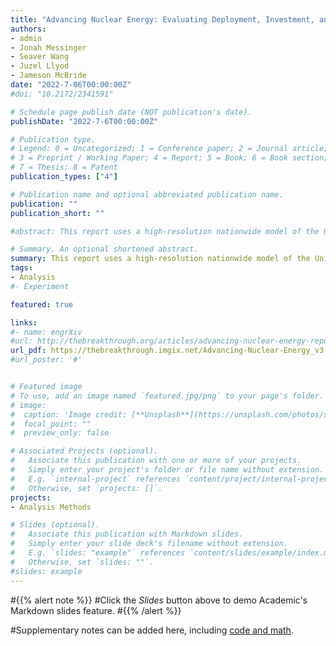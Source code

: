 ```yaml
---
title: "Advancing Nuclear Energy: Evaluating Deployment, Investment, and Impact in America's Clean Energy Future"
authors:  
- admin
- Jonah Messinger
- Seaver Wang
- Juzel Llyod
- Jameson McBride
date: "2022-7-06T00:00:00Z"
#doi: "10.2172/2341591"

# Schedule page publish date (NOT publication's date).
publishDate: "2022-7-6T00:00:00Z"

# Publication type.
# Legend: 0 = Uncategorized; 1 = Conference paper; 2 = Journal article;
# 3 = Preprint / Working Paper; 4 = Report; 5 = Book; 6 = Book section;
# 7 = Thesis; 8 = Patent
publication_types: ["4"]

# Publication name and optional abbreviated publication name.
publication: ""
publication_short: ""

#abstract: This report uses a high-resolution nationwide model of the United States electricity sector to demonstrate how advanced nuclear reactors might play a major role in a least-cost plan to transition the power grid entirely to clean energy sources by 2050, assuming that the first advanced reactors are available for deployment by 2030. A range of input assumptions were developed to encompass uncertainty in cost and learning rates to estimate the outer bounds of potential future deployment. Across these scenarios, the model chooses to deploy a large quantity of advanced nuclear power plants. Even in the case that first-of-a-kind advanced reactors are deployed at the high end of current cost estimates and benefit from very little technological learning as additional units are deployed, advanced nuclear captures a significant share of future electricity generation. This finding indicates that advanced nuclear energy technology provides important and extremely valuable benefits to the electricity system.

# Summary. An optional shortened abstract.
summary: This report uses a high-resolution nationwide model of the United States electricity sector to demonstrate how advanced nuclear reactors might play a major role in a least-cost plan to transition the power grid entirely to clean energy sources by 2050.
tags:
- Analysis 
#- Experiment

featured: true

links:
#- name: engrXiv
#url: http://thebreakthrough.org/articles/advancing-nuclear-energy-report
url_pdf: https://thebreakthrough.imgix.net/Advancing-Nuclear-Energy_v3-compressed.pdf
#url_poster: '#'


# Featured image
# To use, add an image named `featured.jpg/png` to your page's folder. 
# image: 
#  caption: 'Image credit: [**Unsplash**](https://unsplash.com/photos/s9CC2SKySJM)'
#  focal_point: ""
#  preview_only: false

# Associated Projects (optional).
#   Associate this publication with one or more of your projects.
#   Simply enter your project's folder or file name without extension.
#   E.g. `internal-project` references `content/project/internal-project/index.md`.
#   Otherwise, set `projects: []`.
projects:
- Analysis Methods

# Slides (optional).
#   Associate this publication with Markdown slides.
#   Simply enter your slide deck's filename without extension.
#   E.g. `slides: "example"` references `content/slides/example/index.md`.
#   Otherwise, set `slides: ""`.
#slides: example
---
```


#{{% alert note %}}
#Click the *Slides* button above to demo Academic's Markdown slides feature.
#{{% /alert %}}

#Supplementary notes can be added here, including [code and math](https://sourcethemes.com/academic/docs/writing-markdown-latex/).
